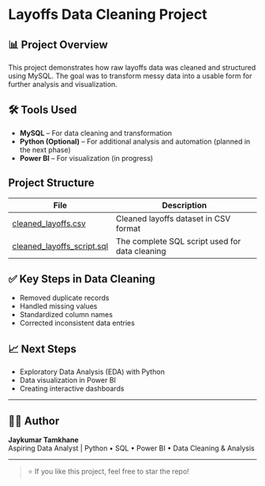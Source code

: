 # Layoffs Data Cleaning Project

## 📊 Project Overview
This project demonstrates how raw layoffs data was cleaned and structured using MySQL. The goal was to transform messy data into a usable form for further analysis and visualization.  

## 🛠 Tools Used
- **MySQL** – For data cleaning and transformation  
- **Python (Optional)** – For additional analysis and automation (planned in the next phase)  
- **Power BI** – For visualization (in progress)  

## Project Structure

| File | Description |
|------|-------------|
| [cleaned_layoffs.csv](https://github.com/jaytamkhane/layoffs-data-cleaning-project/blob/main/cleaned%20layoffs.csv) | Cleaned layoffs dataset in CSV format |
| [cleaned_layoffs_script.sql](https://github.com/jaytamkhane/layoffs-data-cleaning-project/blob/main/cleaned%20layoffs%20script.sql) | The complete SQL script used for data cleaning |

## ✅ Key Steps in Data Cleaning
- Removed duplicate records  
- Handled missing values  
- Standardized column names  
- Corrected inconsistent data entries  

## 📈 Next Steps
- Exploratory Data Analysis (EDA) with Python  
- Data visualization in Power BI  
- Creating interactive dashboards  

---

## 👨‍💻 Author
**Jaykumar Tamkhane**  
Aspiring Data Analyst | Python • SQL • Power BI • Data Cleaning & Analysis  

---

> ⭐ If you like this project, feel free to star the repo!
